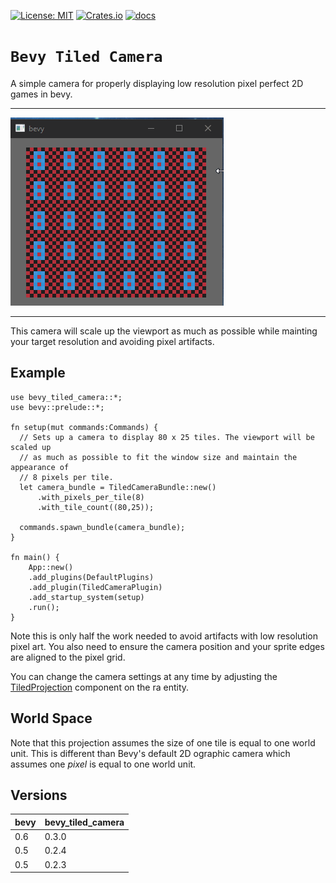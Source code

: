 [![License: MIT](https://img.shields.io/badge/License-MIT-yellow.svg)](https://opensource.org/licenses/MIT)
[![Crates.io](https://img.shields.io/crates/v/bevy_tiled_camera)](https://crates.io/crates/bevy_tiled_camera)
[![docs](https://docs.rs/bevy_tiled_camera/badge.svg)](https://docs.rs/bevy_tiled_camera/)

# `Bevy Tiled Camera`

A simple camera for properly displaying low resolution pixel perfect 2D games in bevy.

---
![](images/demo.gif)

---

This camera will scale up the viewport as much as possible while mainting your target
resolution and avoiding pixel artifacts.

## Example
```no_run
use bevy_tiled_camera::*;
use bevy::prelude::*;

fn setup(mut commands:Commands) {
  // Sets up a camera to display 80 x 25 tiles. The viewport will be scaled up
  // as much as possible to fit the window size and maintain the appearance of
  // 8 pixels per tile.
  let camera_bundle = TiledCameraBundle::new()
      .with_pixels_per_tile(8)
      .with_tile_count((80,25));

  commands.spawn_bundle(camera_bundle);
}

fn main() {
    App::new()
    .add_plugins(DefaultPlugins)
    .add_plugin(TiledCameraPlugin)
    .add_startup_system(setup)
    .run();
}
```

Note this is only half the work needed to avoid artifacts with low resolution pixel art.
You also need to ensure the camera position and your sprite edges are aligned to the
pixel grid.

You can change the camera settings at any time by adjusting the [TiledProjection](src/projection.rs) component on the ra entity.

## World Space
Note that this projection assumes the size of one tile is equal to one world unit. This is different than Bevy's default 2D ographic camera which assumes one *pixel* is equal to one world unit.

## Versions
| bevy | bevy_tiled_camera |
| --- | --- |
| 0.6 | 0.3.0 |
| 0.5 | 0.2.4 |
| 0.5 | 0.2.3 |